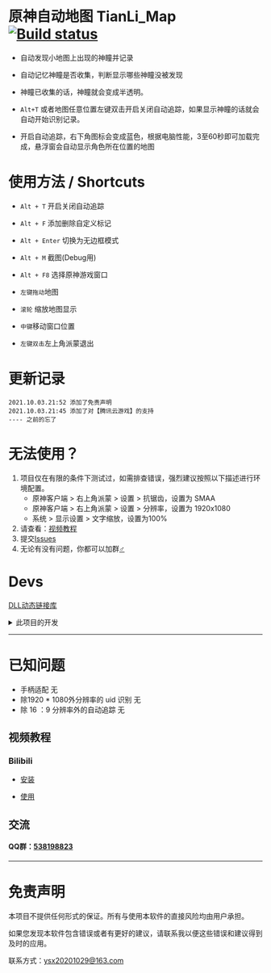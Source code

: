 #  原神自动地图 TianLi_Map [![Build status](https://ci.appveyor.com/api/projects/status/8kmemyn4jssya2xs?svg=true)](https://ci.appveyor.com/project/GengGode/genshinimpact-automap)

* 自动发现小地图上出现的神瞳并记录

* 自动记忆神瞳是否收集，判断显示哪些神瞳没被发现

* 神瞳已收集的话，神瞳就会变成半透明。

* `Alt+T` 或者地图任意位置左键双击开启关闭自动追踪，如果显示神瞳的话就会自动开始识别记录。

* 开启自动追踪，右下角图标会变成蓝色，根据电脑性能，3至60秒即可加载完成，悬浮窗会自动显示角色所在位置的地图

# 使用方法 / Shortcuts

* `Alt + T` 开启关闭自动追踪

* `Alt + F` 添加删除自定义标记

* `Alt + Enter` 切换为无边框模式

* `Alt + M` 截图(Debug用)

* `Alt + F8` 选择原神游戏窗口

* `左键拖动`地图

* `滚轮` 缩放地图显示

* `中键`移动窗口位置

* `左键双击`左上角派蒙退出

# 更新记录

    2021.10.03.21:52 添加了免责声明
    2021.10.03.21:45 添加了对【腾讯云游戏】的支持
    ---- 之前的忘了

# 无法使用？

1. 项目仅在有限的条件下测试过，如需排查错误，强烈建议按照以下描述进行环境配置。
   * 原神客户端 > 右上角派蒙 > 设置 > 抗锯齿，设置为 SMAA
   * 原神客户端 > 右上角派蒙 > 设置 > 分辨率，设置为 1920x1080
   * 系统 > 显示设置 > 文字缩放，设置为100%
2. 请查看：[视频教程](#视频教程)
3. 提交[Issues](/issues)
3. 无论有没有问题，你都可以加群[♂](https://jq.qq.com/?_wv=1027&k=PBb6IKIY)

# Devs

[DLL动态链接库](https://github.com/GengGode/GenshinImpact_AutoTrack_DLL)
<details>
  <summary>此项目的开发</summary>
 解压resource.rar在项目目录下，释放资源文件，否则编译不过。
 编译 MSBuild 即可，需要VS安装Qt VS Tools插件。

  ## 已经实现

  * [√] 通过游戏内小地图，自动识别角色所在位置以及角色朝向

  * [√] 添加了自动识别UID

  * [√] 检测游戏状态

  * [√] 添加标记

  * [√] 缩放改为以指针为中心

  * [√] 根据数据库显示周围资源分布

  * [√] 保存存档

  * [√] 保存日志，包含可追溯数据，如存档损坏，可以此追溯

  ## 计划实现

  * [ ] 添加更多点位

  * [ ] 优化UI（慢慢来）

  * [ ] 优化匹配

  * [ ] 添加图论部分实现导航收集某种资源的最短路径

  * [ ] 添加惯性导航部分

  ## 开发环境

  * Visual Studio 2017

  * Qt5.14.2

  * opencv4.5.0

  ## 工作原理

  本地图是通过调用Windows Api来对原神的游戏窗口进行截屏，然后对画面进行图像处理，对地图与世界地图进行匹配来实现的自动追踪。

  通过Api来设置地图为顶层窗口，使其保持在原神游戏窗口的上方。

  目前所有涉及对原神窗口的操作如下：
  ``` C++
   giHandle = FindWindowA(NULL, "原神"); //获取原神窗口句柄

   giIsDisplayFlag = !IsIconic(giHandle); //判断原神是否处于最小化

   GetWindowRect(giHandle, &giRect); //获取原神窗口区域

   HDC hScreen = GetDC(giHandle); //获取原神窗口画面，作用是截屏获取原神画面

   SetForegroundWindow(giHandle); //激活原神窗口为焦点

   if (giHandle != NULL) //判断原神窗口句柄是否为空

   ```

  ## 系统权限

  之后的开发中将会涉及到数据文件的保存与读取，目前会在Temp（目前版本应该会改到My Game目录下，Temp下容易被删除）目录中建立名为GenshinImpactAutoMap的文件夹，并在该文件夹中建立数据存档。

  （说不定会改到AppData下的LocalLow里）

  如：`C:\Users\%USERNAME%\AppData\Local\Temp\GenshinImpactAutoMap`

  日后可能会开发GPU加速图像处理的功能，需要使用GPU运算。

  目前为了与“「空荧酒馆」原神地图”客户端通信还使用了本机的23333端口用来发送原神角色的位置、朝向以及UID。

  还有读写文件存档。

  除此之外不存在其他系统资源的使用，也没有获取系统权限的需求。

</details>

----
# 已知问题

* 手柄适配 无
* 除1920 * 1080外分辨率的 uid 识别 无
* 除 16 ：9 分辨率外的自动追踪 无

## 视频教程

### Bilibili

* [安装](https://www.bilibili.com/video/BV1Wy4y1x754)

* [使用](https://www.bilibili.com/video/BV1ar4y1A7c5)

## 交流

#### QQ群：[538198823](https://jq.qq.com/?_wv=1027&k=PBb6IKIY)
----


# 免责声明

本项目不提供任何形式的保证。所有与使用本软件的直接风险均由用户承担。

如果您发现本软件包含错误或者有更好的建议，请联系我以便这些错误和建议得到及时的应用。

联系方式：ysx20201029@163.com